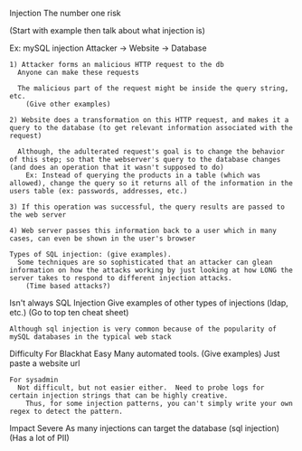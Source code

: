 Injection
  The number one risk

  (Start with example then talk about what injection is)

  Ex: mySQL injection
    Attacker -> Website -> Database
    
    1) Attacker forms an malicious HTTP request to the db
      Anyone can make these requests

      The malicious part of the request might be inside the query string, etc.
        (Give other examples)

    2) Website does a transformation on this HTTP request, and makes it a query to the database (to get relevant information associated with the request)

      Although, the adulterated request's goal is to change the behavior of this step; so that the webserver's query to the database changes (and does an operation that it wasn't supposed to do)
        Ex: Instead of querying the products in a table (which was allowed), change the query so it returns all of the information in the users table (ex: passwords, addresses, etc.)

    3) If this operation was successful, the query results are passed to the web server

    4) Web server passes this information back to a user which in many cases, can even be shown in the user's browser

    Types of SQL injection: (give examples).
      Some techniques are so sophisticated that an attacker can glean information on how the attacks working by just looking at how LONG the server takes to respond to different injection attacks.
        (Time based attacks?)



  Isn't always SQL Injection
    Give examples of other types of injections (ldap, etc.)
      (Go to top ten cheat sheet)

    Although sql injection is very common because of the popularity of mySQL databases in the typical web stack
    
  Difficulty
    For Blackhat
      Easy
        Many automated tools.  (Give examples)
          Just paste a website url

    For sysadmin
      Not difficult, but not easier either.  Need to probe logs for certain injection strings that can be highly creative.
        Thus, for some injection patterns, you can't simply write your own regex to detect the pattern.

  Impact
    Severe
      As many injections can target the database (sql injection)
        (Has a lot of PII) 